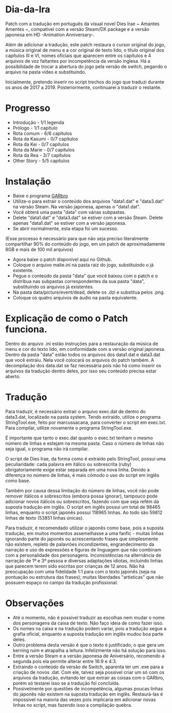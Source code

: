 # Dia-da-Ira

Patch com a tradução em português da visual novel Dies Irae ~ Amantes Amentes ~, compatível com a versão Steam/DX package e a versão japonesa em HD -Animation Anniversary-.

Além de adicionar a tradução, este patch restaura o cursor original do jogo, a música original de menu e a cor original de texto lido, o título original dos capítulos III e VI, nomes oficiais que aparecem entre os capítulos e 4 arquivos de voz faltantes por incompetência da versão inglesa.
Há a possibilidade de trocar a abertura do jogo pela versão de switch, pegando o arquivo na pasta vídeo e substituindo.

Inicialmente, pretendo inserir no script trechos do jogo que traduzi durante os anos de 2017 a 2019.
Posteriormente, continuarei a traduzir o restante.

# Progresso
- Introdução - 1/1 legenda
- Prólogo - 1/1 capítulo
- Rota comum - 6/6 capítulos
- Rota da Kasumi - 0/7 capítulos
- Rota da Kei - 0/7 capítulos
- Rota da Marie - 0/7 capítulos
- Rota da Rea - 3/7 capítulos
- Other Story - 5/5  capítulos

# Instalação
- Baixe o programa [GARbro](https://github.com/morkt/GARbro/releases/tag/v1.5.44)
- Utilize-o para extrair o conteúdo dos arquivos "data1.dat" e "data3.dat" na versão Steam. Na versão japonesa, apenas o "data1.dat".
- Você obterá uma pasta "data" com várias subpastas.
- Delete "data1.dat" e "data3.dat" se estiver com a versão Steam. Delete apenas "data1.dat" se estiver com a versão japonesa.
- Se abrir normalmente, esta etapa foi um sucesso.

(Esse processo é necessário para que não seja preciso literalmente compartilhar 90% do conteúdo do jogo, em um patch de aproximadamente 8GB e mais de 100 mil arquivos)

- Agora baixe o patch disponível aqui no Github.
- Coloque o arquivo malie.ini na pasta raiz do jogo, substituindo o já existente.
- Pegue o conteúdo da pasta "data" que você baixou com o patch e o distribua nas subpastas correspondentes da sua pasta "data", substituindo os arquivos já existentes.
- Na pasta data/picture/event/dead, delete os .dzi e substitua pelos .png.
- Coloque os quatro arquivos de áudio na pasta equivalente.
# Explicação de como o Patch funciona.

Dentro do arquivo .ini estão instruções para a restauração da música de menu e cor do texto lido, em conformidade com a versão original japonesa.
Dentro da pasta "data" estão todos os arquivos dos data1.dat e data3.dat que você extraiu. Nela você colocará os arquivos do patch também.
A decompilação dos data.dat se faz necessária pois não há como inserir os arquivos da tradução dentro deles, por isso seu conteúdo precisa estar aberto.


# Tradução

Para traduzir, é necessário extrair o arquivo exec.dat de dentro do data3.dat, localizado na pasta system.
Tendo extraído, utilize o programa StringTool.exe, feito por marcussacana, para converter o script em exec.txt.
Para compilar, utilize novamente o programa StringTool.exe.

É importante que tanto o exec.dat quanto o exec.txt tenham o mesmo número de linhas e estejam na mesma pasta.
Caso o número de linhas não seja igual, o programa não irá compilar.

O script de Dies Irae, da forma como é extraído pelo StringTool, possuí uma peculiaridade: cada palavra em itálico ou sobrescrita (ruby) obrigatoriamente exige estar separada em uma nova linha. 
Devido a diferença no número de linhas, é mais cômodo o uso do script em inglês como base.

Também por causa dessa limitação do número de linhas, você não pode remover itálicos e sobrescritos (embora possa ignorar), tampouco pode adicionar novos itálicos ou sobrescritos, fazendo com que seja refém da suposta tradução em inglês.
O script em inglês possuí um total de 98465 linhas, enquanto o script japonês possuí 118965 linhas. Ao todo são 59812 linhas de texto (53851 linhas únicas).

Para traduzir, é recomendado utilizar o japonês como base, pois a suposta tradução, em muitos momentos assemelhasse a uma fanfic - muitas linhas ignorando parte do japonês ou acrescentando frases que simplesmente não existem, repleto de palavrões incondizentes, engrandecimento da narração e uso de expressões e figuras de linguagem que não combinam com a personalidade dos personagens. Inconsistências na alternância de narração de 1º e 3º pessoa e diversas adaptações idiotas, incluindo linhas que parecem terem sido escritas por crianças de 12 anos. Não há preocupação com uma fidelidade 1:1 para com o texto japonês (seja na pontuação ou estrutura das frases); muitas liberdades "artísticas" que não possuem espaço no campo da tradução profissional.

# Observações

- Até o momento, não é possível traduzir as escolhas nem mudar o nome dos personagens da caixa de texto. Não faço ideia de como fazer isso.
- Os nomes na caixa e na tradução podem variar, pois a tradução segue a grafia oficial, enquanto a suposta tradução em inglês mudou boa parte deles.
- Outro problema desta versão é que o texto é justificado, o que gera um kerning ruim e atrapalha a leitura. Infelizmente não há solução para isso.
- Entre a versão Steam e a versão japonesa de Aniversário, recomendo a segunda pois ela permite alterar entre 16:9 e 4:3.
- Extraindo o conteúdo da versão de Switch, aparenta ter um .exe para a criação de novos .dat. Com ele, talvez seja possível criar um só com os arquivos da tradução, evitando ter que extrair as coisas com o GARbro, porém só testarei isso se a tradução foi concluída.
- Possivelmente por questões de incompetência, algumas poucas linhas do japonês não existem na suposta tradução em inglês. Restaurá-las é impossível na maioria das vezes pois implicaria em adicionar novas linhas no script, mas fazendo isso a compilação quebra.